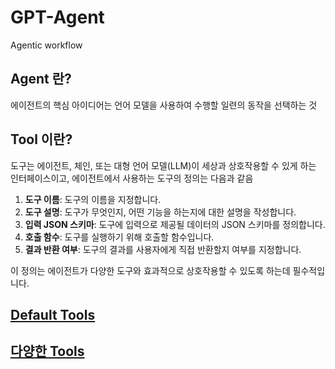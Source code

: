 # GPT-Agent
Agentic workflow


## Agent 란?

에이전트의 핵심 아이디어는 언어 모델을 사용하여 수행할 일련의 동작을 선택하는 것


## Tool 이란?

도구는 에이전트, 체인, 또는 대형 언어 모델(LLM)이 세상과 상호작용할 수 있게 하는 인터페이스이고, 에이전트에서 사용하는 도구의 정의는 다음과 같음

1. **도구 이름**: 도구의 이름을 지정합니다.
2. **도구 설명**: 도구가 무엇인지, 어떤 기능을 하는지에 대한 설명을 작성합니다.
3. **입력 JSON 스키마**: 도구에 입력으로 제공될 데이터의 JSON 스키마를 정의합니다.
4. **호출 함수**: 도구를 실행하기 위해 호출할 함수입니다.
5. **결과 반환 여부**: 도구의 결과를 사용자에게 직접 반환할지 여부를 지정합니다.

이 정의는 에이전트가 다양한 도구와 효과적으로 상호작용할 수 있도록 하는데 필수적입니다.

## [Default Tools](https://python.langchain.com/v0.1/docs/modules/tools/)

## [다양한 Tools](https://python.langchain.com/v0.1/docs/integrations/tools/)
